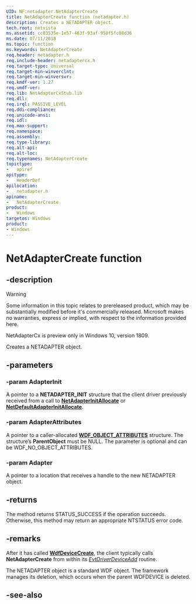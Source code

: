 ```yaml
---
UID: NF:netadapter.NetAdapterCreate
title: NetAdapterCreate function (netadapter.h)
description: Creates a NETADAPTER object.
tech.root: netvista
ms.assetid: cc03535e-1e57-483f-93af-950f5fc08d36
ms.date: 07/11/2018
ms.topic: function
ms.keywords: NetAdapterCreate
req.header: netadapter.h
req.include-header: netadaptercx.h
req.target-type: Universal
req.target-min-winverclnt:
req.target-min-winversvr:
req.kmdf-ver: 1.27
req.umdf-ver:
req.lib: NetAdapterCxStub.lib
req.dll:
req.irql: PASSIVE_LEVEL
req.ddi-compliance:
req.unicode-ansi:
req.idl:
req.max-support:
req.namespace:
req.assembly:
req.type-library: 
req.alt-api:
req.alt-loc:
req.typenames: NetAdapterCreate
topictype: 
-	apiref
apitype: 
-	HeaderDef
apilocation: 
-	netadapter.h
apiname: 
-	NetAdapterCreate
product:
-	Windows
targetos: Windows
product:
- Windows
---
```


# NetAdapterCreate function


## -description

> [!WARNING]
> Some information in this topic relates to prereleased product, which may be substantially modified before it's commercially released. Microsoft makes no warranties, express or implied, with respect to the information provided here.
>
> NetAdapterCx is preview only in Windows 10, version 1809.

Creates a NETADAPTER object.

## -parameters

### -param AdapterInit

A pointer to a **NETADAPTER_INIT** structure that the client driver previously received from a call to [**NetAdapterInitAllocate**](nf-netadapter-netadapterinitallocate.md) or [**NetDefaultAdapterInitAllocate**](nf-netadapter-netdefaultadapterinitallocate.md).

### -param AdapterAttributes

A pointer to a caller-allocated [**WDF_OBJECT_ATTRIBUTES**](../wdfobject/ns-wdfobject-_wdf_object_attributes.md) structure. The structure’s **ParentObject** must be NULL. The parameter is optional and can be WDF_NO_OBJECT_ATTRIBUTES.

### -param Adapter

A pointer to a location that receives a handle to the new NETADAPTER object.

## -returns

The method returns STATUS_SUCCESS if the operation succeeds. Otherwise, this method may return an appropriate NTSTATUS error code.

## -remarks

After it has called [**WdfDeviceCreate**](../wdfdevice/nf-wdfdevice-wdfdevicecreate.md), the client typically calls **NetAdapterCreate** from within its [*EvtDriverDeviceAdd*](../wdfdriver/nc-wdfdriver-evt_wdf_driver_device_add.md) routine.

The NETADAPTER object is a standard WDF object. The framework manages its deletion, which occurs when the parent WDFDEVICE is deleted.

## -see-also

